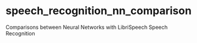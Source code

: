 # speech_recognition_nn_comparison
Comparisons between Neural Networks with LibriSpeech Speech Recognition
